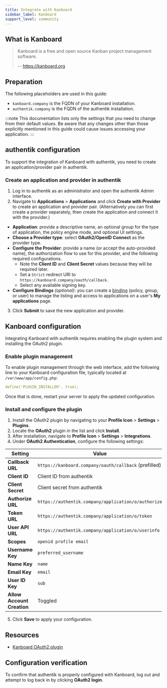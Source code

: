 ```yaml
---
title: Integrate with Kanboard
sidebar_label: Kanboard
support_level: community
---
```


## What is Kanboard

> Kanboard is a free and open source Kanban project management software.
>
> -- https://kanboard.org

## Preparation

The following placeholders are used in this guide:

- `kanboard.company` is the FQDN of your Kanboard installation.
- `authentik.company` is the FQDN of the authentik installation.

:::note
This documentation lists only the settings that you need to change from their default values. Be aware that any changes other than those explicitly mentioned in this guide could cause issues accessing your application.
:::

## authentik configuration

To support the integration of Kanboard with authentik, you need to create an application/provider pair in authentik.

### Create an application and provider in authentik

1. Log in to authentik as an administrator and open the authentik Admin interface.
2. Navigate to **Applications** > **Applications** and click **Create with Provider** to create an application and provider pair. (Alternatively you can first create a provider separately, then create the application and connect it with the provider.)

- **Application**: provide a descriptive name, an optional group for the type of application, the policy engine mode, and optional UI settings.
- **Choose a Provider type**: select **OAuth2/OpenID Connect** as the provider type.
- **Configure the Provider**: provide a name (or accept the auto-provided name), the authorization flow to use for this provider, and the following required configurations.
    - Note the **Client ID** and **Client Secret** values because they will be required later.
    - Set a `Strict` redirect URI to `https://kanboard.company/oauth/callback`.
    - Select any available signing key.
- **Configure Bindings** _(optional)_: you can create a [binding](/docs/add-secure-apps/flows-stages/bindings/) (policy, group, or user) to manage the listing and access to applications on a user's **My applications** page.

3. Click **Submit** to save the new application and provider.

## Kanboard configuration

Integrating Kanboard with authentik requires enabling the plugin system and installing the OAuth2 plugin.

### Enable plugin management

To enable plugin management through the web interface, add the following line to your Kanboard configuration file, typically located at `/var/www/app/config.php`:

```yaml showLineNumbers
define('PLUGIN_INSTALLER', true);
```

Once that is done, restart your server to apply the updated configuration.

### Install and configure the plugin

1. Install the OAuth2 plugin by navigating to your **Profile Icon** > **Settings** > **Plugins**.
2. Locate the **OAuth2** plugin in the list and click **Install**.
3. After installation, navigate to **Profile Icon** > **Settings** > **Integrations**.
4. Under **OAuth2 Authentication**, configure the following settings:

| Setting                    | Value                                                 |
| -------------------------- | ----------------------------------------------------- |
| **Callback URL**           | `https://kanboard.company/oauth/callback` (prefilled) |
| **Client ID**              | Client ID from authentik                              |
| **Client Secret**          | Client secret from authentik                          |
| **Authorize URL**          | `https://authentik.company/application/o/authorize`   |
| **Token URL**              | `https://authentik.company/application/o/token`       |
| **User API URL**           | `https://authentik.company/application/o/userinfo`    |
| **Scopes**                 | `openid profile email`                                |
| **Username Key**           | `preferred_username`                                  |
| **Name Key**               | `name`                                                |
| **Email Key**              | `email`                                               |
| **User ID Key**            | `sub`                                                 |
| **Allow Account Creation** | Toggled                                               |

5. Click **Save** to apply your configuration.

## Resources

- [Kanboard OAuth2 plugin](https://github.com/kanboard/plugin-oauth2)

## Configuration verification

To confirm that authentik is properly configured with Kanboard, log out and attempt to log back in by clicking **OAuth2 login**.
